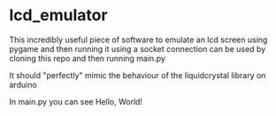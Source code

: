 # lcd_emulator
This incredibly useful piece of software to emulate an lcd screen using pygame and then running it using a socket connection can be used by cloning this repo and then running main.py


It should "perfectly" mimic the behaviour of the liquidcrystal library on arduino


In main.py you can see Hello, World!
